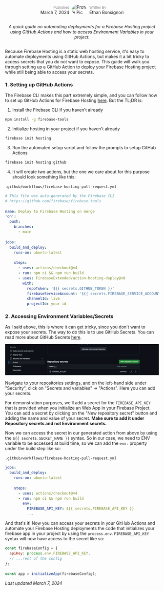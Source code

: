 <div style='display: flex; justify-content: center; align-items: center;'>
  <div style='padding-right: 8px; text-align: right;'>
    <span style='font-size: 0.8em; opacity: 0.5;'>Published</span>
    <br />
    March 7, 2024
  </div>
    <img alt='Profile Pic' src='https://i.imgur.com/k0Py8Ex.jpg?1' height='auto' width='50' style='border-radius: 50%;' />
  <div style='padding-left: 8px'>
    <span style='font-size: 0.8em; opacity: 0.5;'>Written By</span>
    <br />
    Ethan Bonsignori
  </div>
</div>

<div style='text-align: center; font-style: italic; margin: 30px 0;'>
A quick guide on automating deployments for a Firebase Hosting project using GitHub Actions and how to access Environment Variables in your project.
</div>

Because Firebase Hosting is a static web hosting service, it's easy to automate deployments using GitHub Actions, but makes it a bit tricky to access secrets that you do not want to expose. This guide will walk you through setting up a GitHub Action to deploy your Firebase Hosting project while still being able to access your secrets.

### 1. Setting up GitHub Actions

The Firebase CLI makes this part extremely simple, and you can follow how to set up GitHub Actions for Firebase Hosting [here](https://firebase.google.com/docs/hosting/github-integration). But the TL;DR is:

1. Install the Firebase CLI if you haven't already

```bash
npm install -g firebase-tools
```

2. Initialize hosting in your project if you haven't already

```bash
firebase init hosting
```

3. Run the automated setup script and follow the prompts to setup GitHub Actions

```bash
firebase init hosting:github
```

4. It will create two actions, but the one we care about for this purpose should look something like this:

`.github/workflows/firebase-hosting-pull-request.yml`

```yaml
# This file was auto-generated by the Firebase CLI
# https://github.com/firebase/firebase-tools

name: Deploy to Firebase Hosting on merge
'on':
  push:
    branches:
      - main

jobs:
  build_and_deploy:
    runs-on: ubuntu-latest

    steps:
      - uses: actions/checkout@v4
      - run: npm ci && npm run build
      - uses: FirebaseExtended/action-hosting-deploy@v0
        with:
          repoToken: '${{ secrets.GITHUB_TOKEN }}'
          firebaseServiceAccount: '${{ secrets.FIREBASE_SERVICE_ACCOUNT_XYZ }}'
          channelId: live
          projectId: your-id
```

### 2. Accessing Environment Variables/Secrets

As I said above, this is where it can get tricky, since you don't want to expose your secrets. The way to do this is to use GitHub Secrets. You can read more about GitHub Secrets [here](https://docs.github.com/en/actions/reference/encrypted-secrets).

<a target="_blank" href="../images/blogs/4/secrets-actions.png" title="View original image">
<img class="blog-screenshot" src="../images/blogs/4/secrets-actions.png" alt="secrets and variables -> actions">
</a>

Navigate to your repositories settings, and on the left-hand side under "Security", click on "Secrets and variables" -> "Actions". Here you can add your secrets.

For demonstration purposes, we'll add a secret for the `FIREBASE_API_KEY` that is provided when you initialize an Web App in your Firebase Project. You can add a secret by clicking on the "New repository secret" button and adding the name and value of your secret. **Make sure to add it under Repository secrets and not Environment secrets.**

Now we can access the secret in our generated action from above by using the `${{ secrets.SECRET_NAME }}` syntax. So in our case, we need to ENV variable to be accessed at build time, so we can add the `env:` property under the build step like so:

`.github/workflows/firebase-hosting-pull-request.yml`

```yaml
jobs:
  build_and_deploy:
    runs-on: ubuntu-latest

    steps:
      - uses: actions/checkout@v4
      - run: npm ci && npm run build
        env:
          FIREBASE_API_KEY: ${{ secrets.FIREBASE_API_KEY }}
          ...
```

And that's it! Now you can access your secrets in your GitHub Actions and automate your Firebase Hosting deployments the code that initializes your firebase app in your project by using the `process.env.FIREBASE_API_KEY` syntax will now have access to the secret like so:

```javascript
const firebaseConfig = {
  apiKey: process.env.FIREBASE_API_KEY,
  // ...rest of the config
};

const app = initializeApp(firebaseConfig);
```

_Last updated March 7, 2024_
